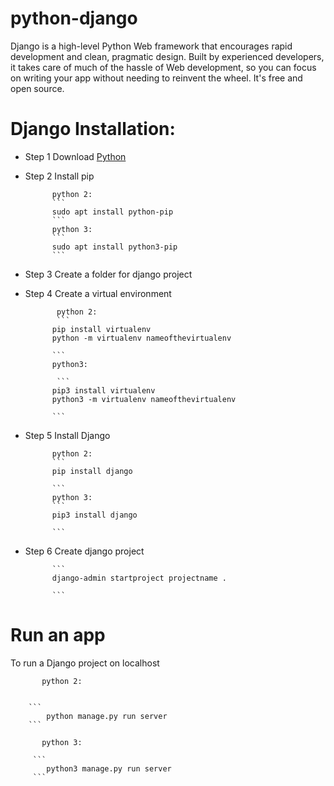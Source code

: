 # python-django
Django is a high-level Python Web framework that encourages rapid development and clean, pragmatic design. Built by experienced developers, it takes care of much of the hassle of Web development, so you can focus on writing your app without needing to reinvent the wheel. It's free and open source. 

# Django Installation:

- Step 1 Download [Python](https://www.python.org/downloads/)
- Step 2 Install pip

            python 2:
            ```
            sudo apt install python-pip
            ```
            python 3:
            ```
            sudo apt install python3-pip
            ```
    
- Step 3  Create a folder for django project
- Step 4  Create a virtual environment

             python 2:
             ```
            pip install virtualenv
            python -m virtualenv nameofthevirtualenv

            ```
            python3:

             ```
            pip3 install virtualenv
            python3 -m virtualenv nameofthevirtualenv

            ```
- Step 5  Install Django

            python 2:
            ```
            pip install django

            ```
            python 3:
            ```
            pip3 install django

            ```

- Step 6  Create django project

            ```
            django-admin startproject projectname .

            ```
# Run an app 
To run a Django project on localhost

           python 2:


        ```
            python manage.py run server
        ```

           python 3:

         ```
            python3 manage.py run server
         ```

